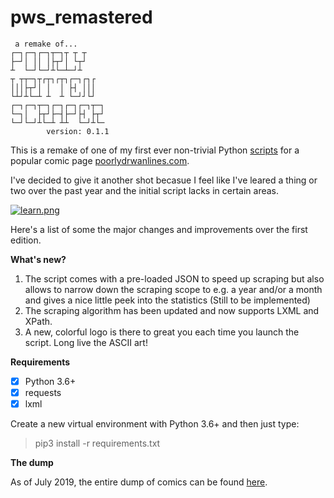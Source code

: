 # pws_remastered

~~~
 a remake of...
┌─┐┌─┐┌─┐┬─┐┬ ┬ ┬    
├─┘│ ││ │├┬┘│ └┬┘    
┴  └─┘└─┘┴└─┴─┘┴     
┬ ┬┬─┐┬┌┬┐┌┬┐┌─┐┌┐┌  
│││├┬┘│ │  │ ├┤ │││  
└┴┘┴└─┴ ┴  ┴ └─┘┘└┘  
┌─┐┌─┐┬─┐┌─┐┌─┐┌─┐┬─┐
└─┐│  ├┬┘├─┤├─┘├┤ ├┬┘
└─┘└─┘┴└─┴ ┴┴  └─┘┴└─
        version: 0.1.1
~~~

This is a remake of one of my first ever non-trivial Python [scripts](https://github.com/baduker/poorlywrittenscraper) for a popular comic page [poorlydrwanlines.com](http://poorlydrawnlines.com).

I've decided to give it another shot becasue I feel like I've leared a thing or two over the past year and the initial script lacks in certain areas. 

[![learn.png](http://www.poorlydrawnlines.com/wp-content/uploads/2019/06/learn.png)](http://www.poorlydrawnlines.com/comic/learn/)

Here's a list of some the major changes and improvements over the first edition.

**What's new?**

1. The script comes with a pre-loaded JSON to speed up scraping but also allows to narrow down the scraping scope to e.g. a year and/or a month and gives a nice little peek into the statistics (Still to be implemented) 
2. The scraping algorithm has been updated and now supports LXML and XPath.
3. A new, colorful logo is there to great you each time you launch the script. Long live the ASCII art!

**Requirements**

- [x] Python 3.6+
- [x] requests
- [x] lxml

Create a new virtual environment with Python 3.6+ and then just type:
> pip3 install -r requirements.txt

**The dump**

As of July 2019, the entire dump of comics can be found [here](https://yadi.sk/d/3KO2w_sfJxU8Tg).

